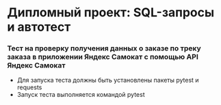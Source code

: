 # Дипломный проект: SQL-запросы и автотест
### Тест на проверку получения данных о заказе по треку заказа в приложении Яндекс Самокат с помощью API Яндекс Самокат
- Для запуска теста должны быть установлены пакеты pytest и requests
- Запуск теста выполняется командой pytest
